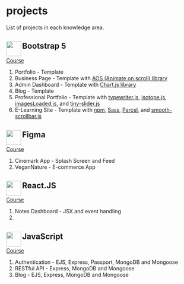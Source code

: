 # projects

List of projects in each knowledge area.
<!-- https://docs.github.com/en/get-started/writing-on-github/getting-started-with-writing-and-formatting-on-github/basic-writing-and-formatting-syntax -->

## Bootstrap 5 <img src="https://getbootstrap.com/docs/5.2/assets/brand/bootstrap-logo-shadow.png" height="40" align="left"/>
[Course](https://www.udemy.com/course/complete-guide-to-bootstrap/)
  1. Portfolio - Template
  2. Business Page - Template with [AOS (Animate on scroll) library](https://michalsnik.github.io/aos/)
  3. Admin Dashboard - Template with [Chart.js library](https://www.chartjs.org/)
  4. Blog - Template
  5. Professional Portfolio - Template with [typewriter.js](https://github.com/tameemsafi/typewriterjs), [isotope.js](https://isotope.metafizzy.co/), [imagesLoaded.js](https://imagesloaded.desandro.com/), and [tiny-slider.js](https://github.com/ganlanyuan/tiny-slider)
  6. E-Learning Site - Template with [npm](https://www.npmjs.com/), [Sass](https://sass-lang.com/), [Parcel](https://en.parceljs.org/), and [smooth-scrollbar.js](https://idiotwu.github.io/smooth-scrollbar/)
  
## Figma <img src="https://w7.pngwing.com/pngs/54/524/png-transparent-figma-app-logo-tech-companies-thumbnail.png" height="40" align="left"/>  
[Course](https://www.udemy.com/course/cafe-com-figma/)
  1. Cinemark App - Splash Screen and Feed
  2. VeganNature - E-commerce App

## React.JS <img src="https://e7.pngegg.com/pngimages/452/495/png-clipart-react-javascript-angularjs-ionic-github-text-logo-thumbnail.png" height="40" align="left"/>  
[Course](https://www.udemy.com/course/the-complete-web-development-bootcamp/learn/lecture/12386054?start=120#overview)
  1. Notes Dashboard - JSX and event handling
  2. 

## JavaScript <img src="https://upload.wikimedia.org/wikipedia/commons/6/6a/JavaScript-logo.png" height="40" align="left"/> 
[Course](https://www.udemy.com/course/the-complete-web-development-bootcamp/learn/lecture/12386054?start=120#overview)
  1. Authentication - EJS, Express, Passport, MongoDB and Mongoose
  2. RESTful API - Express, MongoDB and Mongoose
  3. Blog - EJS, Express, MongoDB and Mongoose

